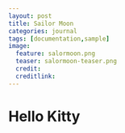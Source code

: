 ```yaml
---
layout: post
title: Sailor Moon
categories: journal
tags: [documentation,sample]
image:
  feature: salormoon.png
  teaser: salormoon-teaser.png
  credit: 
  creditlink: 
---
```


# Hello Kitty
